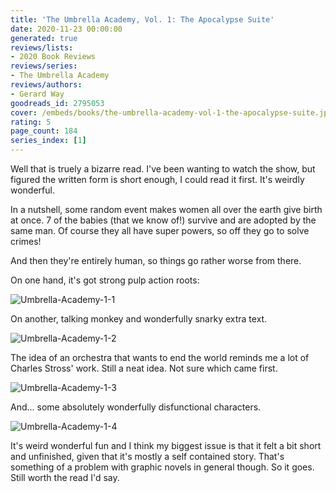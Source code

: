 ```yaml
---
title: 'The Umbrella Academy, Vol. 1: The Apocalypse Suite'
date: 2020-11-23 00:00:00
generated: true
reviews/lists:
- 2020 Book Reviews
reviews/series:
- The Umbrella Academy
reviews/authors:
- Gerard Way
goodreads_id: 2795053
cover: /embeds/books/the-umbrella-academy-vol-1-the-apocalypse-suite.jpg
rating: 5
page_count: 184
series_index: [1]
---
```

Well that is truely a bizarre read. I've been wanting to watch the show, but figured the written form is short enough, I could read it first. It's weirdly wonderful.  

In a nutshell, some random event makes women all over the earth give birth at once. 7 of the babies (that we know of!) survive and are adopted by the same man. Of course they all have super powers, so off they go to solve crimes!  

<!--more-->

And then they're entirely human, so things go rather worse from there.  

On one hand, it's got strong pulp action roots:  

![Umbrella-Academy-1-1](/embeds/books/attachments/umbrella-academy-1-1.jpg)  

On another, talking monkey and wonderfully snarky extra text.  

![Umbrella-Academy-1-2](/embeds/books/attachments/umbrella-academy-1-2.jpg)  

The idea of an orchestra that wants to end the world reminds me a lot of Charles Stross' work. Still a neat idea. Not sure which came first.  

![Umbrella-Academy-1-3](/embeds/books/attachments/umbrella-academy-1-3.jpg)  

And... some absolutely wonderfully disfunctional characters.  

![Umbrella-Academy-1-4](/embeds/books/attachments/umbrella-academy-1-4.jpg)  

It's weird wonderful fun and I think my biggest issue is that it felt a bit short and unfinished, given that it's mostly a self contained story. That's something of a problem with graphic novels in general though. So it goes. Still worth the read I'd say.